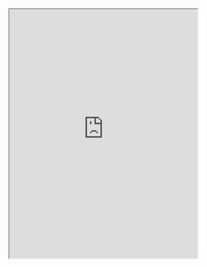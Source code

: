 <iframe src="https://public.tableau.com/views/PercentageofBlackWhitePAWomenwhoReceiveNoPrenatalCare/NoprenatalcarePAandUS?:embed=y&:display_count=yes&:origin=viz_share_link" width="75%" height="500" ></iframe>
